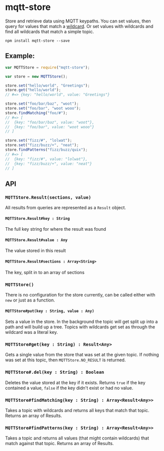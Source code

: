 # mqtt-store
Store and retrieve data using MQTT keypaths. You can set values, then query for values that match a [wildcard](https://www.hivemq.com/blog/mqtt-essentials-part-5-mqtt-topics-best-practices). Or set values with wildcards and find all wildcards that match a simple topic.

```
npm install mqtt-store --save
```

## Example:

```javascript
var MQTTStore = require("mqtt-store");

var store = new MQTTStore();

store.set("hello/world", "Greetings");
store.get("hello/world");
// #=> {key: "hello/world", value: "Greetings"}

store.set("foo/bar/baz", "woot");
store.set("foo/bar", "woot wooo");
store.findMatching("foo/#");
// #=> [
//	{key: "foo/bar/baz", value: "woot"},
//	{key: "foo/bar", value: "woot wooo"}
// ]

store.set("fizz/#", "lolwat");
store.set("fizz/buzz/+", "neat");
store.findPatterns("fizz/buzz/quix");
// #=> [
//	{key: "fizz/#", value: "lolwat"},
//	{key: "fizz/buzz/+", value: "neat"}
// ]
```

## API

### `MQTTStore.Result(sections, value)`
All results from queries are represented as a `Result` object.

#### `MQTTStore.Result#key : String`
The full key string for where the result was found

#### `MQTTStore.Result#value : Any`
The value stored in this result

#### `MQTTStore.Result#sections : Array<String>`
The key, split in to an array of sections


### `MQTTStore()`
There is no configuration for the store currently, can be called either with `new` or just as a function.

#### `MQTTStore#put(key : String, value : Any)`
Sets a value in the store. In the background the topic will get split up into a path and will build up a tree. Topics with wildcards get set as through the wildcard was a literal key.

### `MQTTStore#get(key : String) : Result<Any>`
Gets a single value from the store that was set at the given topic. If nothing was set at this topic, then `MQTTStore.NO_RESULT` is returned.

### `MQTTStore#.del(key : String) : Boolean`
Deletes the value stored at the key if it exists. Returns `true` if the key contained a value, `false` if the key didn't exist or had no value.

### `MQTTStore#findMatching(key : String) : Array<Result<Any>>`
Takes a topic with wildcards and returns all keys that match that topic. Returns an array of Results.

### `MQTTStore#findPatterns(key : String) : Array<Result<Any>>`
Takes a topic and returns all values (that might contain wildcards) that match against that topic. Returns an array of Results.
